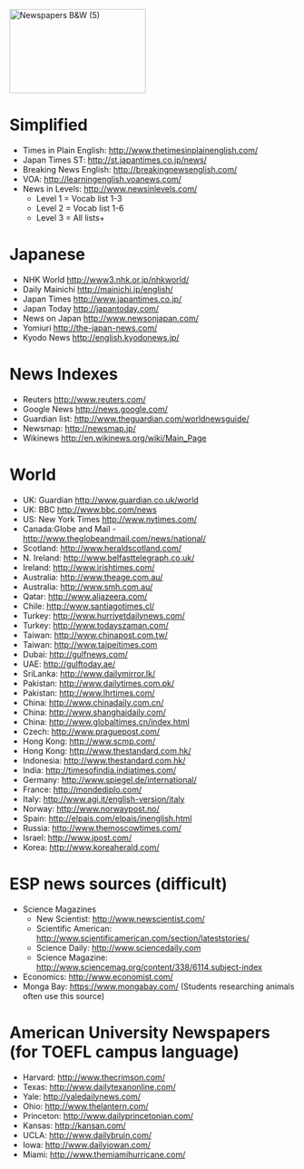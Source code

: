 <a data-flickr-embed="true"  href="https://www.flickr.com/photos/62693815@N03/6277209256/in/photolist-ayGkBN-ayDEMD-ayGksm-J1R8E-ayGkko-MTccC-ayDF4R-ayGkHd-ayHg8x-4XDBD9-48vQEC-8dCC3-ukcyMs-pnbZdd-q6UuCd-6TvTn1-mxQvWf-aUskV-9a8UkV-ayZtHj-w1Tfv7-bcFQm4-7uoKa3-7qW8ee-ayWQ4v-8ycfTU-8aJsRo-b1VKuK-qGUz4M-dEpG5A-3yCizh-eLTWFA-nLouN2-kv12bB-pB92Sx-5kxFn3-mAvKkj-x725Kp-ey5CVs-uA7AGu-dvo8QP-3G8iki-qyWwNm-5emfNh-h86iqB-rVRHj-676DDN-4ojdPW-mLikEZ-Cx82V4" title="Newspapers B&amp;W (5)"><img src="https://farm7.staticflickr.com/6033/6277209256_934f20da10_m.jpg" width="240" height="148" alt="Newspapers B&amp;W (5)"> </a>

# Simplified
* Times in Plain English: http://www.thetimesinplainenglish.com/
* Japan Times ST: http://st.japantimes.co.jp/news/
* Breaking News English: http://breakingnewsenglish.com/
* VOA: http://learningenglish.voanews.com/
* News in Levels: http://www.newsinlevels.com/
    * Level 1 = Vocab list 1-3
    * Level 2 = Vocab list 1-6
    * Level 3 = All lists+ 

# Japanese
* NHK World http://www3.nhk.or.jp/nhkworld/
* Daily Mainichi http://mainichi.jp/english/
* Japan Times http://www.japantimes.co.jp/
* Japan Today http://japantoday.com/
* News on Japan http://www.newsonjapan.com/
* Yomiuri http://the-japan-news.com/
* Kyodo News http://english.kyodonews.jp/

# News Indexes
* Reuters http://www.reuters.com/
* Google News http://news.google.com/
* Guardian list: http://www.theguardian.com/worldnewsguide/
* Newsmap: http://newsmap.jp/
* Wikinews http://en.wikinews.org/wiki/Main_Page

# World
* UK: Guardian http://www.guardian.co.uk/world
* UK: BBC http://www.bbc.com/news
* US: New York Times http://www.nytimes.com/
* Canada:Globe and Mail - http://www.theglobeandmail.com/news/national/
* Scotland: http://www.heraldscotland.com/
* N. Ireland: http://www.belfasttelegraph.co.uk/
* Ireland: http://www.irishtimes.com/
* Australia: http://www.theage.com.au/
* Australia: http://www.smh.com.au/
* Qatar: http://www.aljazeera.com/
* Chile: http://www.santiagotimes.cl/
* Turkey: http://www.hurriyetdailynews.com/
* Turkey: http://www.todayszaman.com/
* Taiwan: http://www.chinapost.com.tw/
* Taiwan: http://www.taipeitimes.com
* Dubai: http://gulfnews.com/
* UAE: http://gulftoday.ae/
* SriLanka: http://www.dailymirror.lk/
* Pakistan: http://www.dailytimes.com.pk/
* Pakistan: http://www.lhrtimes.com/
* China: http://www.chinadaily.com.cn/
* China: http://www.shanghaidaily.com/
* China: http://www.globaltimes.cn/index.html
* Czech: http://www.praguepost.com/
* Hong Kong: http://www.scmp.com/
* Hong Kong: http://www.thestandard.com.hk/
* Indonesia: http://www.thestandard.com.hk/
* India: http://timesofindia.indiatimes.com/
* Germany: http://www.spiegel.de/international/
* France: http://mondediplo.com/
* Italy: http://www.agi.it/english-version/italy
* Norway: http://www.norwaypost.no/
* Spain: http://elpais.com/elpais/inenglish.html
* Russia: http://www.themoscowtimes.com/
* Israel: http://www.jpost.com/
* Korea: http://www.koreaherald.com/

# ESP news sources (difficult) 
* Science Magazines
    * New Scientist: http://www.newscientist.com/
    * Scientific American: http://www.scientificamerican.com/section/lateststories/
    * Science Daily: http://www.sciencedaily.com
    * Science Magazine: http://www.sciencemag.org/content/338/6114.subject-index
* Economics: http://www.economist.com/
* Monga Bay: https://www.mongabay.com/ (Students researching animals often use this source)
# American University Newspapers (for TOEFL campus language)
* Harvard: http://www.thecrimson.com/
* Texas: http://www.dailytexanonline.com/
* Yale: http://yaledailynews.com/
* Ohio: http://www.thelantern.com/
* Princeton: http://www.dailyprincetonian.com/
* Kansas: http://kansan.com/
* UCLA: http://www.dailybruin.com/
* Iowa: http://www.dailyiowan.com/
* Miami: http://www.themiamihurricane.com/


